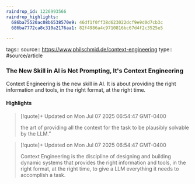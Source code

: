 ```yaml
---
raindrop_id: 1226993566
raindrop_highlights:
  686ba75520ac08b6538570e9: 46df1f0ff38d623022dcf9e9d0d7cb3c
  686ba7772ca8c310a2176aa1: 82f4986a4c9710816bc67d4f2c3525e5

---
```


tags::
source:: https://www.philschmid.de/context-engineering
type:: #source/article

### The New Skill in AI is Not Prompting, It&#39;s Context Engineering

Context Engineering is the new skill in AI. It is about providing the right information and tools, in the right format, at the right time.

#### Highlights

> [!quote]+ Updated on Mon Jul 07 2025 06:54:47 GMT-0400
>
> the art of providing all the context for the task to be plausibly solvable by the LLM.”

> [!quote]+ Updated on Mon Jul 07 2025 06:54:47 GMT-0400
>
> Context Engineering is the discipline of designing and building dynamic systems that provides the right information and tools, in the right format, at the right time, to give a LLM everything it needs to accomplish a task.
